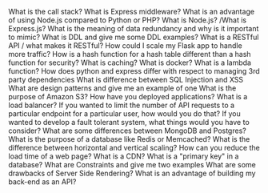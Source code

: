 What is the call stack?
What is Express middleware?
What is an advantage of using Node.js compared to Python or PHP?
What is Node.js? /What is Express.js?
What is the meaning of data redundancy and why is it important to mimic?
What is DDL and give me some DDL examples?
What is a RESTful API / what makes it RESTful?
How could I scale my Flask app to handle more traffic?
How is a hash function for a hash table different than a hash function for security?
What is caching?
What is docker?
What is a lambda function?
How does python and express differ with respect to managing 3rd party dependencies
What is difference between SQL Injection and XSS
What are design patterns and give me an example of one
What is the purpose of Amazon S3?
How have you deployed applications?
What is a load balancer?
If you wanted to limit the number of API requests to a particular endpoint for a particular user, how would you do that?
If you wanted to develop a fault tolerant system, what things would you have to consider?
What are some differences between MongoDB and Postgres?
What is the purpose of a database like Redis or Memcached?
What is the difference between horizontal and vertical scaling?
How can you reduce the load time of a web page?
What is a CDN?
What is a "primary key" in a database?
What are Constraints and give me two examples
What are some drawbacks of Server Side Rendering?
What is an advantage of building my back-end as an API?